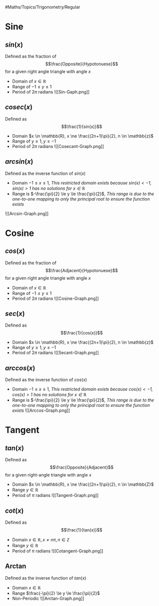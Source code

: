 #Maths/Topics/Trigonometry/Regular  
# Sine
## **$sin(x)$**
Defined as the fraction of $$\frac{Opposite}{Hypotonuese}$$ for a given right angle triangle with angle $x$
- Domain of $x \in  \mathbb{R}$
- Range of $-1 \le y \le 1$
- Period of $2 \pi$ radians
![[Sin-Gaph.png]]
 
## **$cosec(x)$**
Defined as $$\frac{1}{sin(x)}$$
- Domain $x \in \mathbb{R}, x \ne \frac{(2n+1)\pi}{2}, n \in \mathbb{z}$
- Range of $y \ge 1 , y \le -1$
- Period of $2 \pi$ radians
![[Cosecant-Graph.png]]
## **$arcsin(x)$**
Defined as the inverse function of $sin(x)$
- Domain $-1 \le x \le 1$, *This restricted domain exists because $sin(x) < -1, sin(x) > 1$ has no solutions for $x \in \mathbb{R}$*
- Range is $-\frac{\pi}{2} \le y \le \frac{\pi}{2}$,  *This range is due to the one-to-one mapping to only the principal root to ensure the function exists*


![[Arcsin-Graph.png]]

# Cosine
## **$cos(x)$**
Defined as the fraction of $$\frac{Adjacent}{Hypotonuese}$$for a given right angle triangle with angle $x$
- Domain of $x \in  \mathbb{R}$
- Range of $-1 \le y \le 1$
- Period of $2 \pi$ radians
![[Cosine-Graph.png]]
## **$sec(x)$**
Defined as $$\frac{1}{cos(x)}$$
- Domain $x \in \mathbb{R}, x \ne \frac{(2n+1)\pi}{2}, n \in \mathbb{z}$
- Range of $y \ge 1 , y \le -1$
- Period of $2 \pi$ radians
![[Secant-Graph.png]]
## **$arccos(x)$**
Defined as the inverse function of $cos(x)$
- Domain $-1 \le x \le 1$, *This restricted domain exists because $cos(x) < -1, cos(x) > 1$ has no solutions for $x \in \mathbb{R}$*
- Range is $-\frac{\pi}{2} \le y \le \frac{\pi}{2}$,  *This range is due to the one-to-one mapping to only the principal root to ensure the function exists*
![[Arccos-Graph.png]]

# Tangent
## $tan(x)$
Defined as $$\frac{Opposite}{Adjacent}$$ for a given right-angle triangle with angle $x$
- Domain $x \in \mathbb{R}, x \ne \frac{(2n+1)\pi}{2}, n \in \mathbb{Z}$
- Range $y \in \mathbb{R}$
- Period of $\pi$ radians
![[Tangent-Graph.png]]

## $cot(x)$
Defined as $$\frac{1}{tan(x)}$$
- Domain $x \in \mathbb{R}, x \ne n\pi, n \in \mathbb{Z}$
- Range $y \in \mathbb{R}$
- Period of $\pi$ radians
![[Cotangent-Graph.png]]

## Arctan
Defined as the inverse function of $tan(x)$
- Domain $x \in \mathbb{R}$
- Range $\frac{-\pi}{2} \le y \le \frac{\pi}{2}$
- Non-Periodic
 ![[Arctan-Graph.png]]